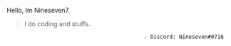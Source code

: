 Hello, Im Nineseven7. 

> I do coding and stuffs.
> 
                                               - Discord: Nineseven#0716
